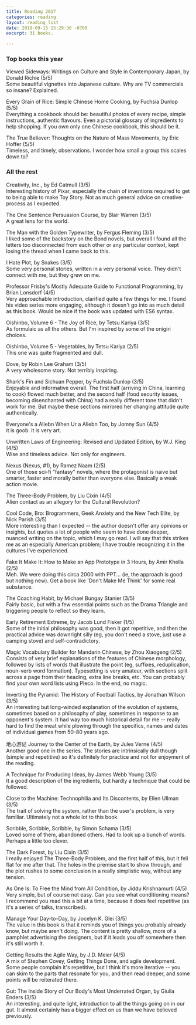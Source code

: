 ```yaml
---
title: Reading 2017
categories: reading
layout: reading_list
date: 2018-09-15 15:29:30 -0700
excerpt: 31 books.

---
```

### Top books this year

Viewed Sideways: Writings on Culture and Style in Contemporary Japan, by Donald Richie (5/5)  
Some beautiful vignettes into Japanese culture. Why are TV commercials so insane? Explained.

Every Grain of Rice: Simple Chinese Home Cooking, by Fuchsia Dunlop (5/5)  
Everything a cookbook should be: beautiful photos of every recipe, simple instructions, authentic flavours. Even a pictorial glossary of ingredients to help shopping. If you own only one Chinese cookbook, this should be it.

The True Believer: Thoughts on the Nature of Mass Movements, by Eric Hoffer (5/5)  
Timeless, and timely, observations. I wonder how small a group this scales down to?

### All the rest

Creativity, Inc., by Ed Catmull (3/5)  
Interesting history of Pixar, especially the chain of inventions required to get to being able to make Toy Story. Not as much general advice on creative-process as I expected.

The One Sentence Persuasion Course, by Blair Warren (3/5)  
A great lens for the world.

The Man with the Golden Typewriter, by Fergus Fleming (3/5)  
I liked some of the backstory on the Bond novels, but overall I found all the letters too disconnected from each other or any particular context, kept losing the thread when I came back to this.

I Hate Plot, by Snakes (3/5)  
Some very personal stories, written in a very personal voice. They didn't connect with me, but they grew on me.

Professor Frisby's Mostly Adequate Guide to Functional Programming, by Brian Lonsdorf (4/5)  
Very approachable introduction, clarified quite a few things for me. I found his video series more engaging, although it doesn't go into as much detail as this book. Would be nice if the book was updated with ES6 syntax.

Oishinbo, Volume 6 - The Joy of Rice, by Tetsu Kariya (3/5)  
As formulaic as all the others. But I'm inspired by some of the onigiri choices.

Oishinbo, Volume 5 - Vegetables, by Tetsu Kariya (2/5)  
This one was quite fragmented and dull.

Dove, by Robin Lee Graham (3/5)  
A very wholesome story. Not terribly inspiring.

Shark's Fin and Sichuan Pepper, by Fuchsia Dunlop (3/5)  
Enjoyable and informative overall. The first half (arriving in China, learning to cook) flowed much better, and the second half (food security issues, becoming disenchanted with China) had a really different tone that didn't work for me. But maybe these sections mirrored her changing attitude quite authentically.

Everyone's a Aliebn When Ur a Aliebn Too, by Jomny Sun (4/5)  
it is goob. it is very art.

Unwritten Laws of Engineering: Revised and Updated Edition, by W.J.  King (4/5)  
Wise and timeless advice. Not only for engineers.

Nexus (Nexus, #1), by Ramez Naam (2/5)  
One of those sci-fi "fantasy" novels, where the protagonist is naive but smarter, faster and morally better than everyone else. Basically a weak action movie.

The Three-Body Problem, by Liu Cixin (4/5)  
Alien contact as an allegory for the Cultural Revolution?

Cool Code, Bro: Brogrammers, Geek Anxiety and the New Tech Elite, by Nick Parish (3/5)  
More interesting than I expected -- the author doesn't offer any opinions or insights, but quotes a lot of people who seem to have done deeper, nuanced writing on the topic, which I may go read. I will say that this strikes me as an especially American problem; I have trouble recognizing it in the cultures I've experienced.

Fake It Make It: How to Make an App Prototype in 3 Hours, by Amir Khella (2/5)  
Meh. We were doing this circa 2000 with PPT... (ie, the approach is good but nothing new). Get a book like 'Don't Make Me Think' for some real substance.

The Coaching Habit, by Michael Bungay Stanier (3/5)  
Fairly basic, but with a few essential points such as the Drama Triangle and triggering people to reflect so they learn.

Early Retirement Extreme, by Jacob Lund Fisker (1/5)  
Some of the initial philosophy was good, then it got repetitive, and then the practical advice was downright silly (eg, you don't need a stove, just use a camping stove) and self-contradictory.

Magic Vocabulary Builder for Mandarin Chinese, by Zhou Xiaogeng (2/5)  
Consists of very brief explanations of the features of Chinese morphology, followed by lists of words that illustrate the point (eg, suffixes, reduplication, noun-verb word formation). Typesetting is very amateur, with sections split across a page from their heading, extra line breaks, etc. You can probably find your own word lists using Pleco. In the end, no magic.

Inverting the Pyramid: The History of Football Tactics, by Jonathan  Wilson (3/5)  
An interesting but long-winded explanation of the evolution of systems, sometimes based on a philosophy of play, sometimes in response to an opponent's system. It had way too much historical detail for me -- really hard to find the meat while plowing through the specifics, names and dates of individual games from 50-80 years ago.

地心游记 Journey to the Center of the Earth, by Jules Verne (4/5)  
Another good one in the series. The stories are intrinsically dull though (simple and repetitive) so it's definitely for practice and not for enjoyment of the reading.

A Technique for Producing Ideas, by James Webb Young (3/5)  
It a good description of the ingredients, but hardly a technique that could be followed.

Close to the Machine: Technophilia and Its Discontents, by Ellen Ullman (3/5)  
The trait of solving the system, rather than the user's problem, is very familiar. Ultimately not a whole lot to this book.

Scribble, Scribble, Scribble, by Simon Schama (3/5)  
Loved some of them, abandoned others. Had to look up a bunch of words. Perhaps a little too clever.

The Dark Forest, by Liu Cixin (3/5)  
I really enjoyed The Three-Body Problem, and the first half of this, but it fell flat for me after that. The holes in the premise start to show through, and the plot rushes to some conclusion in a really simplistic way, without any tension.

As One Is: To Free the Mind from All Condition, by Jiddu Krishnamurti (4/5)  
Very simple, but of course not easy. Can you see what conditioning means? I recommend you read this a bit at a time, because it does feel repetitive (as it's a series of talks, transcribed).

Manage Your Day-to-Day, by Jocelyn K. Glei (3/5)  
The value in this book is that it reminds you of things you probably already know, but maybe aren't doing. The content is pretty shallow, more of a pamphlet advertising the designers, but if it leads you off somewhere then it's still worth it.

Getting Results the Agile Way, by J.D. Meier (4/5)  
A mix of Stephen Covey, Getting Things Done, and agile development. Some people complain it's repetitive, but I think it's more iterative -- you can skim to the parts that resonate for you, and then read deeper, and some points will be reiterated there.

Gut: The Inside Story of Our Body's Most Underrated Organ, by Giulia Enders (3/5)  
An interesting, and quite light, introduction to all the things going on in our gut. It almost certainly has a bigger effect on us than we have believed previously.